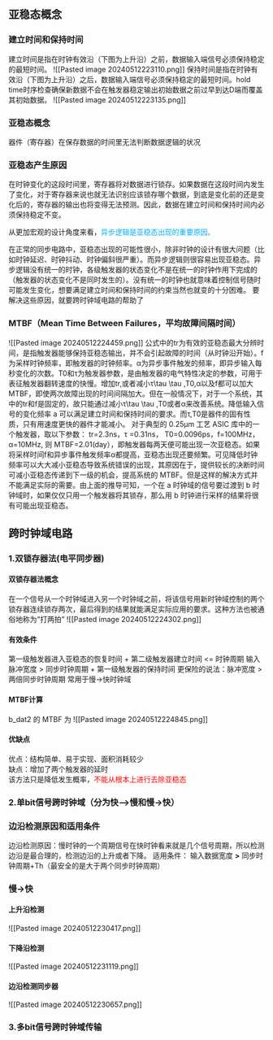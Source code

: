 ## 亚稳态概念
### 建立时间和保持时间
建立时间是指在时钟有效沿（下图为上升沿）之前，数据输入端信号必须保持稳定的最短时间。
![[Pasted image 20240512223110.png]]
保持时间是指在时钟有效沿（下图为上升沿）之后，数据输入端信号必须保持稳定的最短时间。hold time时序检查确保新数据不会在触发器稳定输出初始数据之前过早到达D端而覆盖其初始数据。
![[Pasted image 20240512223135.png]]

### 亚稳态概念
器件（寄存器）在保存数据的时间里无法判断数据逻辑的状况
### 亚稳态产生原因
在时钟变化的这段时间里，寄存器将对数据进行锁存。如果数据在这段时间内发生了变化，对于寄存器来说也就无法识别应该锁存哪个数据，到底是变化前的还是变化后的，寄存器的输出也将变得无法预测。因此，数据在建立时间和保持时间内必须保持稳定不变。

从更加宏观的设计角度来看，<font color="#00b0f0">异步逻辑是亚稳态出现的重要原因。</font>

在正常的同步电路中，亚稳态出现的可能性很小，除非时钟的设计有很大问题（比如时钟延迟、时钟抖动、时钟偏斜很严重）。而异步逻辑则很容易出现亚稳态。异步逻辑没有统一的时钟，各级触发器的状态变化不是在统一的时钟作用下完成的（触发器的状态变化不是同时发生的）。没有统一的时钟也就意味着控制信号随时可能发生变化，想要满足建立时间和保持时间的约束当然也就变的十分困难。
要解决这些原因，就要跨时钟域电路的帮助了
### MTBF（Mean Time Between Failures，平均故障间隔时间）
![[Pasted image 20240512224459.png]]
公式中的tr为有效的亚稳态最大分辨时间，是指触发器能够保持亚稳态输出，并不会引起故障的时间（从时钟沿开始）。f为采样时钟频率，即触发器的时钟频率。α为异步事件触发的频率，即异步输入每秒变化的次数。T0和τ为触发器参数，是由触发器的电气特性决定的参数，可用于表征触发器翻转速度的快慢。增加tr,或者减小τ\tau \tau ,T0,α以及f都可以加大 MTBF，即使两次故障出现的时间间隔加大。但在一般情况下，对于一个系统，其中的tr和f是固定的，故只能通过减小τ\tau \tau ,T0或者α来改善系统。降低输入信号的变化频率 a 可以满足建立时间和保持时间的要求。而τ,T0是器件的固有性质，只有用速度更快的器件才能减小。
对于典型的 0.25µm 工艺 ASIC 库中的一个触发器，取以下参数： tr=2.3ns，τ =0.31ns， T0=0.0096ps，f=100MHz，α=10MHz, 则 MTBF=2.01(day），即触发器每两天便可能出现一次亚稳态。如果将采样时间f和异步事件触发频率α都提高，亚稳态出现还要频繁。可见降低时钟频率可以大大减小亚稳态导致系统错误的出现，其原因在于，提供较长的决断时间可减小亚稳态传递到下一级的机会，提高系统的 MTBF。但是这样的解决方式并不能满足实际的需要。由上面的推导可知，一个在 a 时钟域的信号要过渡到 b 时钟域时，如果仅仅只用一个触发器将其锁存，那么用 b 时钟进行采样的结果将很有可能出现亚稳态。
## 跨时钟域电路
### 1.双锁存器法(电平同步器)
#### 双锁存器法概念
在一个信号从一个时钟域进入另一个时钟域之前，将该信号用新时钟域控制的两个锁存器连续锁存两次，最后得到的结果就能满足实际应用的要求。这种方法也被通俗地称为“打两拍”
![[Pasted image 20240512224302.png]]

#### 有效条件
第一级触发器进入亚稳态的恢复时间 + 第二级触发器建立时间 <= 时钟周期
输入脉冲宽度 > 同步时钟周期 + 第一级触发器的保持时间
更保险的说法：脉冲宽度 > 两倍同步时钟周期
常用于慢->快时钟域
#### MTBF计算
b_dat2 的 MTBF 为
![[Pasted image 20240512224845.png]]
#### 优缺点
优点：结构简单、易于实现、面积消耗较少  
缺点：增加了两个触发器的延时  
该方法只是降低发生概率，<font color="#ff0000">不能从根本上进行去除亚稳态</font>
### 2.单bit信号跨时钟域（分为快—>慢和慢->快）
### 边沿检测原因和适用条件
边沿检测原因：慢时钟的一个周期信号在快时钟看来就是几个信号周期，所以检测边沿是最合理的，检测边沿的上升或者下降。
适用条件： 输入数据宽度 **>** 同步时钟周期+Th（最安全的是大于两个同步时钟周期）
### 慢->快
#### 上升沿检测
![[Pasted image 20240512230417.png]]
#### 下降沿检测
![[Pasted image 20240512231119.png]]
#### 边沿检测同步器
![[Pasted image 20240512230657.png]]


### 3.多bit信号跨时钟域传输
